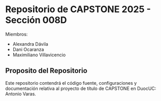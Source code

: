 # Repositorio de CAPSTONE 2025 - Sección 008D

Miembros:
- Alexandra Dávila
- Dani Ocaranza
- Maximiliano Villavicencio

## Proposito del Repositorio

Este repositorio contendrá el código fuente, configuraciones y documentación relativa al proyecto de título de CAPSTONE en DuocUC: Antonio Varas.
